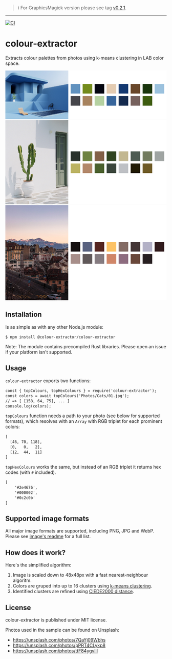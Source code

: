 > ℹ️ For GraphicsMagick version please see tag [v0.2.1](https://github.com/josip/node-colour-extractor/tree/v0.2.1).

---

[![CI](https://github.com/josip/node-colour-extractor/actions/workflows/CI.yml/badge.svg)](https://github.com/josip/node-colour-extractor/actions/workflows/CI.yml)

# colour-extractor

Extracts colour palettes from photos using k-means clustering in LAB color space.

![sample 1](./samples/sample1.png)
![sample 2](./samples/sample2.png)
![sample 3](./samples/sample3.png)

## Installation

Is as simple as with any other Node.js module:

    $ npm install @colour-extractor/colour-extractor

Note: The module contains precompiled Rust libraries. Please open an issue if your platform isn't supported.

## Usage

`colour-extractor` exports two functions:

    const { topColours, topHexColours } = require('colour-extractor');
    const colors = await topColours('Photos/Cats/01.jpg');
    // => [ [158, 64, 75], ... ]
    console.log(colors);

`topColours` function needs a path to your photo (see below for supported formats), which resolves with an `Array` with RGB triplet for each prominent colors:

    [
      [46, 70, 118],
      [0,   0,   2],
      [12,  44,  11]
    ]

`topHexColours` works the same, but instead of an RGB triplet it returns hex codes (with `#` included).

    [
        '#2e4676',
        '#000002',
        '#0c2c0b'
    ]

## Supported image formats

All major image formats are supported, including PNG, JPG and WebP. Please see [image's readme](https://github.com/image-rs/image/blob/master/README.md#supported-image-formats) for a full list.

## How does it work?

Here's the simplified algorithm:

1. Image is scaled down to 48x48px with a fast nearest-neighbour algoritm.
2. Colors are gruped into up to 16 clusters using [k-means clustering](https://en.wikipedia.org/wiki/K-means_clustering).
3. Identified clusters are refined using [CIEDE2000 distance](https://en.wikipedia.org/wiki/Color_difference#CIEDE2000).

## License

colour-extractor is published under MIT license.

Photos used in the sample can be found on Unsplash:

  * https://unsplash.com/photos/7QaYj09Wbhs
  * https://unsplash.com/photos/pPRT4CLykp8
  * https://unsplash.com/photos/ttF84ygvliI
